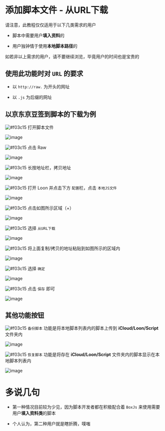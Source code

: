 # 添加脚本文件 - 从URL下载

请注意，此教程仅仅适用于以下几类需求的用户

- 脚本中需要用户**填入资料**的

- 用户独钟情于使用**本地脚本路径**的

如若非以上需求的用户，请不要继续浏览，毕竟用户的时间也是宝贵的

## 使用此功能时对 `URL` 的要求

- 以 `http://raw.` 为开头的网址

- 以 `.js` 为后缀的网址

## 以京东京豆签到脚本的下载为例

![#f03c15](https://placehold.it/15/f03c15/000000?text=+) 打开脚本文件

![image](https://raw.githubusercontent.com/chiupam/tutorial-image/master/Loon/Plus/JaveScript_1_1.jpg)

![#f03c15](https://placehold.it/15/f03c15/000000?text=+) 点击 Raw

![image](https://raw.githubusercontent.com/chiupam/tutorial-image/master/Loon/Plus/JaveScript_1_2.jpg)

![#f03c15](https://placehold.it/15/f03c15/000000?text=+) 长按地址栏，拷贝地址

![image](https://raw.githubusercontent.com/chiupam/tutorial-image/master/Loon/Plus/Download_From_URL_1.jpg)
 
![#f03c15](https://placehold.it/15/f03c15/000000?text=+) 打开 Loon 并点击下方 `配置`栏，点击 `本地JS文件`

![image](https://raw.githubusercontent.com/chiupam/tutorial-image/master/Loon/Plus/Download_From_URL.jpg)
 
![#f03c15](https://placehold.it/15/f03c15/000000?text=+) 点击如图所示区域（+）

![image](https://raw.githubusercontent.com/chiupam/tutorial-image/master/Loon/Plus/Download_From_URL_2.jpg)
 
![#f03c15](https://placehold.it/15/f03c15/000000?text=+) 选择 `从URL下载`

![image](https://raw.githubusercontent.com/chiupam/tutorial-image/master/Loon/Plus/Download_From_URL_3.jpg)
 
![#f03c15](https://placehold.it/15/f03c15/000000?text=+) 将上面复制/拷贝的地址粘贴到如图所示的区域内

![image](https://raw.githubusercontent.com/chiupam/tutorial-image/master/Loon/Plus/Download_From_URL_4.jpg)

![#f03c15](https://placehold.it/15/f03c15/000000?text=+) 选择 `确定`

![image](https://raw.githubusercontent.com/chiupam/tutorial-image/master/Loon/Plus/Download_From_URL_5.jpg)

![#f03c15](https://placehold.it/15/f03c15/000000?text=+) 点击 `保存` 即可

![image](https://raw.githubusercontent.com/chiupam/tutorial-image/master/Loon/Plus/Download_From_URL_6.jpg)

## 其他功能按钮

![#f03c15](https://placehold.it/15/f03c15/000000?text=+) `备份脚本` 功能是将本地脚本列表内的脚本上传到 **iCloud/Loon/Script** 文件夹内

![image](https://raw.githubusercontent.com/chiupam/tutorial-image/master/Loon/Plus/Download_From_URL_Backup.jpg)

![#f03c15](https://placehold.it/15/f03c15/000000?text=+) `恢复脚本` 功能是将存在 **iCloud/Loon/Script** 文件夹内的脚本显示在本地脚本列表内

![image](https://raw.githubusercontent.com/chiupam/tutorial-image/master/Loon/Plus/Download_From_URL_Restore.jpg)

# 多说几句

- 第一种情况目前较为少见，因为脚本开发者都在积极配合着 `BoxJs` 来使用需要用户**填入资料类**的脚本

- 个人认为，第二种用户就是瞎折腾，噗嗤
